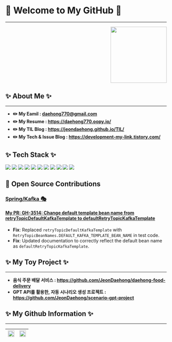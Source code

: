# 👋 Welcome to My GitHub 👋
---
<p align="right">
  <a href="https://hits.seeyoufarm.com">
     <img src="https://hits.seeyoufarm.com/api/count/incr/badge.svg?url=https%3A%2F%2Fgithub.com%2FJeonDaehong%2FJeonDaehong%2Fhit-counter&count_bg=%238ADEF9&title_bg=%23555555&icon=&icon_color=%23E7E7E7&title=hits&edge_flat=false" width="175">
  </a>
</p>

## ✨ About Me ✨
---
- **✏️ My Eamil : daehong770@gmail.com**
- **✏️ My Resume : https://daehong770.oopy.io/**
- **✏️ My TIL Blog : https://jeondaehong.github.io/TIL/**
- **✏️ My Tech & Issue Blog : https://development-my-link.tistory.com/**

## ✨ Tech Stack ✨
  <img src="https://img.shields.io/badge/Java-007396?style=flat&logo=OpenJDK&logoColor=white"/> <img src="https://img.shields.io/badge/Spring-6DB33F?style=flat&logo=Spring&logoColor=white"/> <img src="https://img.shields.io/badge/SpringBoot-6DB33F?style=flat&logo=SpringBoot&logoColor=white"/> <img src="https://img.shields.io/badge/JavaScript-F7DF1E?style=flat&logo=JavaScript&logoColor=white"/> <img src="https://img.shields.io/badge/MySQL-4479A1?style=flat&logo=MySQL&logoColor=white"/> <img src="https://img.shields.io/badge/Redis-DC382D?style=flat&logo=Redis&logoColor=white"/> <img src="https://img.shields.io/badge/Nginx-009639?style=flat&logo=NGINX&logoColor=white"/>  <img src="https://img.shields.io/badge/Docker-2496ED?style=flat&logo=Docker&logoColor=white"/> <img src="https://img.shields.io/badge/NaverCloud-03C75A?style=flat&logo=Naver&logoColor=white"/> <img src="https://img.shields.io/badge/AWS-232F3E?style=flat&logo=AmazonAWS&logoColor=white"/> <img src="https://img.shields.io/badge/Linux-FCC624?style=flat&logo=Linux&logoColor=white"/>

<h2> 🤝 Open Source Contributions </h2> 

### [Spring/Kafka 🎭](https://github.com/spring-projects/spring-kafka)<br/>
#### [My PR: GH-3514: Change default template bean name from retryTopicDefaultKafkaTemplate to defaultRetryTopicKafkaTemplate](https://github.com/spring-projects/spring-kafka/pull/3543)
- **Fix**: Replaced `retryTopicDefaultKafkaTemplate` with `RetryTopicBeanNames.DEFAULT_KAFKA_TEMPLATE_BEAN_NAME` in test code.
- **Fix**: Updated documentation to correctly reflect the default bean name as `defaultRetryTopicKafkaTemplate`.



## ✨ My Toy Project ✨
---
- **음식 주문 배달 서비스 : https://github.com/JeonDaehong/daehong-food-delivery**
- **GPT API를 활용한, 자동 시나리오 생성 프로젝트 : https://github.com/JeonDaehong/scenario-gpt-project**

## ✨ My Github Information ✨
---
| <img src="https://github-readme-stats.vercel.app/api/top-langs/?username=Jeondaehong&layout=compact" width="100%"> | <img src="https://github-readme-stats.vercel.app/api?username=Jeondaehong&show_icons=true" width="100%"> |
|---|---|

